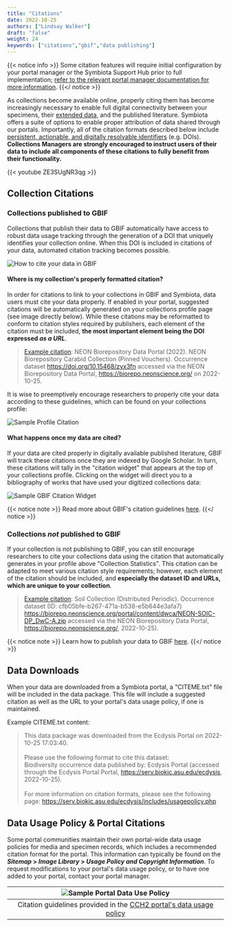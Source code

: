 ```yaml
---
title: "Citations"
date: 2022-10-25
authors: ["Lindsay Walker"]
draft: "false"
weight: 24
keywords: ["citations","gbif","data publishing"]
---
```


{{< notice info >}}
Some citation features will require initial configuration by your portal manager or the Symbiota Support Hub prior to full implementation; [refer to the relevant portal manager documentation for more information](/symbiota-docs/portal_manager/current_notes/citations/).
 {{</ notice >}}
 
 As collections become available online, properly citing them has become increasingly necessary to enable full digital connectivity between your specimens, their [extended data](https://academic.oup.com/bioscience/article/72/10/978/6648186), and the published literature. Symbiota offers a suite of options to enable proper attribution of data shared through our portals. Importantly, all of the citation formats described below include [persistent, actionable, and digitally resolvable identifiers](https://www.gbif.org/document/80575/a-beginners-guide-to-persistent-identifiers) (e.g. DOIs). **Collections Managers are strongly encouraged to instruct users of their data to include all components of these citations to fully benefit from their functionality.**
 
  {{< youtube ZE3SUgNR3qg >}}
 
## Collection Citations

### Collections published to GBIF
Collections that publish their data to GBIF automatically have access to robust data usage tracking through the generation of a DOI that uniquely identifies your collection online. When this DOI is included in citations of your data, automated citation tracking becomes possible. 

![How to cite your data in GBIF](/symbiota-docs/images/citation_gbif1.png)

#### Where is my collection's properly formatted citation?

In order for citations to link to your collections in GBIF and Symbiota, data users must cite your data properly. If enabled in your portal, suggested citations will be automatically generated on your collections profile page (see image directly below). While these citations may be reformatted to conform to citation styles required by publishers, each element of the citation must be included, **the most important element being the DOI expressed _as a URL_**.

> [Example citation](https://biorepo.neonscience.org/portal/collections/misc/collprofiles.php?collid=39):
> NEON Biorepository Data Portal (2022). NEON Biorepository Carabid Collection (Pinned Vouchers). Occurrence dataset https://doi.org/10.15468/zyx3fn accessed via the NEON Biorepository Data Portal, https://biorepo.neonscience.org/ on 2022-10-25.

It is wise to preemptively encourage researchers to properly cite your data according to these guidelines, which can be found on your collections profile:

![Sample Profile Citation](/symbiota-docs/images/citation_analog.png)

#### What happens once my data are cited?
If your data are cited properly in digitally available published literature, GBIF will track these citations once they are indexed by Google Scholar. In turn, these citations will tally in the "citation widget" that appears at the top of your collections profile. Clicking on the widget will direct you to a bibliography of works that have used your digitized collections data:

![Sample GBIF Citation Widget](/symbiota-docs/images/citation_widget.png)

{{< notice note >}}
Read more about GBIF's citation guidelines [here](https://www.gbif.org/citation-guidelines).
 {{</ notice >}}

### Collections _not_ published to GBIF
If your collection is not publishing to GBIF, you can still encourage researchers to cite your collections data using the citation that automatically generates in your profile above "Collection Statistics". This citation can be adapted to meet various citation style requirements; however, each element of the citation should be included, and **especially the dataset ID and URLs, which are unique to your collection**.

> [Example citation](https://biorepo.neonscience.org/portal/collections/misc/collprofiles.php?collid=30):
> Soil Collection (Distributed Periodic). Occurrence dataset (ID: cfb05bfe-b267-471a-b538-e5b644e3afa7) https://biorepo.neonscience.org/portal/content/dwca/NEON-SOIC-DP_DwC-A.zip accessed via the NEON Biorepository Data Portal, https://biorepo.neonscience.org/, 2022-10-25).

{{< notice note >}}
Learn how to publish your data to GBIF [here](/symbiota-docs/coll_manager/data_publishing/gbif/).
 {{</ notice >}}

## Data Downloads
When your data are downloaded from a Symbiota portal, a "CITEME.txt" file will be included in the data package. This file will include a suggested citation as well as the URL to your portal's data usage policy, if one is maintained.

Example CITEME.txt content:

>This data package was downloaded from the Ecdysis Portal on 2022-10-25 17:03:40. <br><br>
> Please use the following format to cite this dataset:<br>
> Biodiversity occurrence data published by: Ecdysis Portal (accessed through the Ecdysis Portal Portal, https://serv.biokic.asu.edu/ecdysis, 2022-10-25). <br><br>
> For more information on citation formats, please see the following page: https://serv.biokic.asu.edu/ecdysis/includes/usagepolicy.php

## Data Usage Policy & Portal Citations
Some portal communities maintain their own portal-wide data usage policies for media and specimen records, which includes a recommended citation format for the portal. This information can typically be found on the **_Sitemap_ > _Image Library_ > _Usage Policy and Copyright Information_**. To request modifications to your portal's data usage policy, or to have one added to your portal, contact your portal manager. 



| ![Sample Portal Data Use Policy](/symbiota-docs/images/citation_portal.png) |
|:--:|
| Citation guidelines provided in the [CCH2 portal's data usage policy](https://www.cch2.org/portal/includes/usagepolicy.php) |